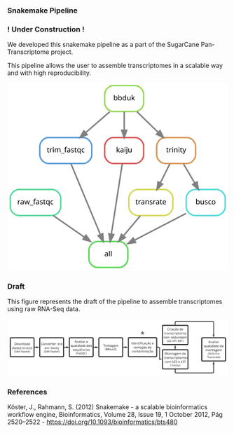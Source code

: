 ### Snakemake Pipeline

### ! Under Construction !

We developed this snakemake pipeline as a part of the SugarCane Pan-Transcriptome project.

This pipeline allows the user to assemble transcriptomes in a scalable way and with high reproducibility.

![Snakemake_Pipeline](/snakemakePipeline/dag.svg)

### Draft

This figure represents the draft of the pipeline to assemble transcriptomes using raw RNA-Seq data.

![Pipeline_Draft](/snakemakePipeline/draft.png)

### References

Köster, J., Rahmann, S. (2012) Snakemake - a scalable bioinformatics workflow engine, Bioinformatics, Volume 28,
Issue 19, 1 October 2012, Pág 2520–2522 - https://doi.org/10.1093/bioinformatics/bts480

